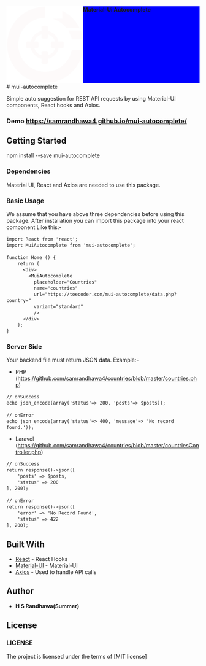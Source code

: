 <div style="background:blue">
    <img src='logo.svg' alt='logo' width='200px' align="left"/>
    <b align="left">Material-Ui Autocomplete</b>
    <br style="clear:left" />
</div>
# mui-autocomplete

Simple auto suggestion for REST API requests by using Material-UI components, React hooks and Axios.

### Demo https://samrandhawa4.github.io/mui-autocomplete/
## Getting Started

npm install --save mui-autocomplete

### Dependencies

Material UI, React and Axios are needed to use this package.


### Basic Usage

We assume that you have above three dependencies before using this package. After installation you can import this package into your react component Like this:-

```
import React from 'react';
import MuiAutocomplete from 'mui-autocomplete';

function Home () {
    return (
      <div>
        <MuiAutocomplete
          placeholder="Countries"
          name="countries"
          url="https://toecoder.com/mui-autocomplete/data.php?country="
          variant="standard"
          />
      </div>
    );
}

```
### Server Side
Your backend file must return JSON data.
Example:-
* PHP (https://github.com/samrandhawa4/countries/blob/master/countries.php)
```
// onSuccess
echo json_encode(array('status'=> 200, 'posts'=> $posts));

// onError
echo json_encode(array('status'=> 400, 'message'=> 'No record found.'));

```

* Laravel (https://github.com/samrandhawa4/countries/blob/master/countriesController.php)
```
// onSuccess
return response()->json([
    'posts' => $posts,
    'status' => 200
], 200);

// onError
return response()->json([
    'error' => 'No Record Found',
    'status' => 422
], 200);

```
## Built With

* [React](https://reactjs.org/docs/hooks-intro.html) - React Hooks
* [Material-UI](https://material-ui.com) - Material-UI
* [Axios](https://github.com/axios/axios) - Used to handle API calls

## Author

* **H S Randhawa(Summer)**

## License

### LICENSE

The project is licensed under the terms of [MIT license]

